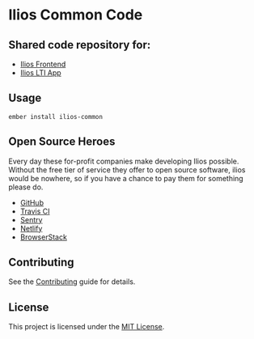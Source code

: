 # Ilios Common Code

## Shared code repository for:

- [Ilios Frontend](https://github.com/ilios/common)
- [Ilios LTI App](https://github.com/ilios/lti-app)

## Usage

`ember install ilios-common`

Open Source Heroes
------------------------------------------------------------------------------

Every day these for-profit companies make developing Ilios possible.  Without the free tier of service they offer to
open source software, ilios would be nowhere, so if you have a chance to pay them for something please do.

- [GitHub](https://github.com)
- [Travis CI](https://travis-ci.org/)  
- [Sentry](https://sentry.io/for/open-source/)
- [Netlify](https://www.netlify.com)
- [BrowserStack](https://www.browserstack.com)

Contributing
------------------------------------------------------------------------------

See the [Contributing](CONTRIBUTING.md) guide for details.

License
------------------------------------------------------------------------------

This project is licensed under the [MIT License](LICENSE.md).
